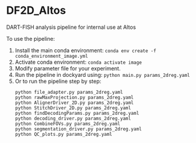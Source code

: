 # DF2D_Altos
DART-FISH analysis pipeline for internal use at Altos

To use the pipeline:
1. Install the main conda environment: `conda env create -f conda_environment_image.yml`
2. Activate conda environment: `conda activate image`
3. Modify parameter file for your experiment.
4. Run the pipeline in dockyard using: `python main.py params_2dreg.yaml`
5. Or to run the pipeline step by step:
    ```
    python file_adapter.py params_2dreg.yaml
    python rawMaxProjection.py params_2dreg.yaml
    python AlignerDriver_2D.py params_2dreg.yaml
    python StitchDriver_2D.py params_2dreg.yaml
    python findDecodingParams.py params_2dreg.yaml
    python decoding_driver.py params_2dreg.yaml
    python CombineFOVs.py params_2dreg.yaml
    python segmentation_driver.py params_2dreg.yaml
    python QC_plots.py params_2dreg.yaml
    ``` 
